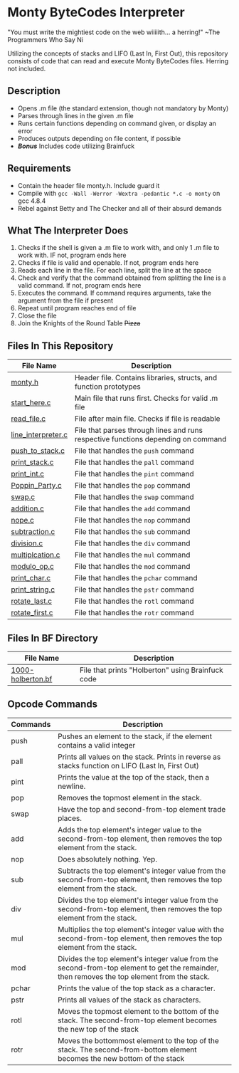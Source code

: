 # Monty ByteCodes Interpreter

"You must write the mightiest code on the web wiiiiith... a herring!" ~The Programmers Who Say Ni

Utilizing the concepts of stacks and LIFO (Last In, First Out), this repository consists of code that can read and execute Monty ByteCodes files. Herring not included.

## Description

* Opens .m file (the standard extension, though not mandatory by Monty)
* Parses through lines in the given .m file
* Runs certain functions depending on command given, or display an error
* Produces outputs depending on file content, if possible
* **_Bonus_** Includes code utilizing Brainfuck

## Requirements

* Contain the header file monty.h. Include guard it
* Compile with ```gcc -Wall -Werror -Wextra -pedantic *.c -o monty``` on gcc 4.8.4
* Rebel against Betty and The Checker and all of their absurd demands

## What The Interpreter Does

1. Checks if the shell is given a .m file to work with, and only 1 .m file to work with. IF not, program ends here
2. Checks if file is valid and openable. If not, program ends here
3. Reads each line in the file. For each line, split the line at the space
4. Check and verify that the command obtained from splitting the line is a valid command. If not, program ends here
5. Executes the command. If command requires arguments, take the argument from the file if present
6. Repeat until program reaches end of file
7. Close the file
8. Join the Knights of the Round Table ~~Pizza~~

## Files In This Repository

| File Name | Description |
| --- | --- |
|[monty.h](https://github.com/Alouie412/monty/blob/master/monty.h) | Header file. Contains libraries, structs, and function prototypes |
|[start_here.c](https://github.com/Alouie412/monty/blob/master/start_here.c) | Main file that runs first. Checks for valid .m file |
|[read_file.c](https://github.com/Alouie412/monty/blob/master/read_file.c) | File after main file. Checks if file is readable |
|[line_interpreter.c](https://github.com/Alouie412/monty/blob/master/line_interpreter.c) | File that parses through lines and runs respective functions depending on command |
|[push_to_stack.c](https://github.com/Alouie412/monty/blob/master/push_to_stack.c) | File that handles the ```push``` command |
|[print_stack.c](https://github.com/Alouie412/monty/blob/master/print_stack.c) | File that handles the ```pall``` command |
|[print_int.c](https://github.com/Alouie412/monty/blob/master/print_int.c) | File that handles the ```pint``` command |
|[Poppin_Party.c](https://github.com/Alouie412/monty/blob/master/Poppin_Party.c) | File that handles the ```pop``` command |
|[swap.c](https://github.com/Alouie412/monty/blob/master/swap.c) | File that handles the ```swap``` command |
|[addition.c](https://github.com/Alouie412/monty/blob/master/addition.c) | File that handles the ```add``` command |
|[nope.c](https://github.com/Alouie412/monty/blob/master/nope.c) | File that handles the ```nop``` command |
|[subtraction.c](https://github.com/Alouie412/monty/blob/master/subtraction.c) | File that handles the ```sub``` command |
|[division.c](https://github.com/Alouie412/monty/blob/master/division.c) | File that handles the ```div``` command |
|[multiplcation.c](https://github.com/Alouie412/monty/blob/master/multiplication.c) | File that handles the ```mul``` command |
|[modulo_op.c](https://github.com/Alouie412/monty/blob/master/modulo_op.c) | File that handles the ```mod``` command |
|[print_char.c](https://github.com/Alouie412/monty/blob/master/print_char.c) | File that handles the ```pchar``` command |
|[print_string.c](https://github.com/Alouie412/monty/blob/master/print_string.c) | File that handles the ```pstr``` command |
|[rotate_last.c](https://github.com/Alouie412/monty/blob/master/rotate_last.c) | File that handles the ```rotl``` command |
|[rotate_first.c](https://github.com/Alouie412/monty/blob/master/rotate_first.c) | File that handles the ```rotr``` command |

## Files In BF Directory

| File Name | Description |
| --- | --- |
|[1000-holberton.bf](https://github.com/Alouie412/monty/blob/master/bf/1000-holberton.bf) | File that prints "Holberton" using Brainfuck code |

## Opcode Commands

| Commands | Description |
| --- | --- |
| push <int> | Pushes an element to the stack, if the element contains a valid integer |
| pall | Prints all values on the stack. Prints in reverse as stacks function on LIFO (Last In, First Out) |
| pint | Prints the value at the top of the stack, then a newline. |
| pop | Removes the topmost element in the stack. |
| swap | Have the top and second-from-top element trade places. |
| add | Adds the top element's integer value to the second-from-top element, then removes the top element from the stack. |
| nop | Does absolutely nothing. Yep. |
| sub | Subtracts the top element's integer value from the second-from-top element, then removes the top element from the stack. |
| div | Divides the top element's integer value from the second-from-top element, then removes the top element from the stack. |
| mul | Multiplies the top element's integer value with the second-from-top element, then removes the top element from the stack. |
| mod | Divides the top element's integer value from the second-from-top element to get the remainder, then removes the top element from the stack. |
| pchar | Prints the value of the top stack as a character. |
| pstr | Prints all values of the stack as characters. |
| rotl | Moves the topmost element to the bottom of the stack. The second-from-top element becomes the new top of the stack |
| rotr | Moves the bottommost element to the top of the stack. The second-from-bottom element becomes the new bottom of the stack |
